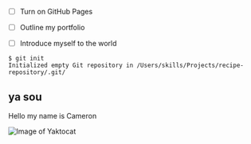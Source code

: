 - [ ] Turn on GitHub Pages
- [ ] Outline my portfolio
- [ ] Introduce myself to the world




```
$ git init
Initialized empty Git repository in /Users/skills/Projects/recipe-repository/.git/
```

## ya sou

Hello my name is Cameron

![Image of Yaktocat](https://octodex.github.com/images/yaktocat.png)
